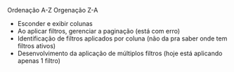 Ordenação A-Z
Orgenação Z-A


- Esconder e exibir colunas
- Ao aplicar filtros, gerenciar a paginação (está com erro)
- Identificação de filtros aplicados por coluna (não da pra saber onde tem filtros ativos)
- Desenvolvimento da aplicação de múltiplos filtros (hoje está aplicando apenas 1 filtro)